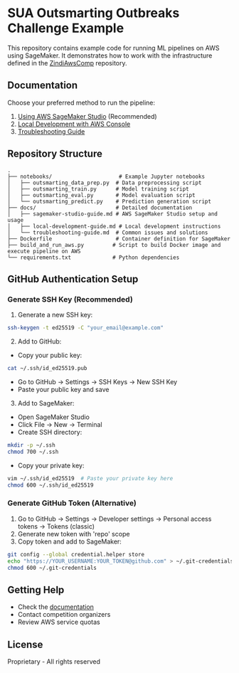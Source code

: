 # SUA Outsmarting Outbreaks Challenge Example

This repository contains example code for running ML pipelines on AWS using SageMaker. It demonstrates how to work with the infrastructure defined in the [ZindiAwsComp](https://github.com/ZindiAfrica/ZindiAwsComp) repository.

## Documentation

Choose your preferred method to run the pipeline:

1. [Using AWS SageMaker Studio](docs/sagemaker-studio-guide.md) (Recommended)
2. [Local Development with AWS Console](docs/local-development-guide.md)
3. [Troubleshooting Guide](docs/troubleshooting-guide.md)

## Repository Structure

```
.
├── notebooks/                     # Example Jupyter notebooks
│   ├── outsmarting_data_prep.py  # Data preprocessing script
│   ├── outsmarting_train.py      # Model training script
│   ├── outsmarting_eval.py       # Model evaluation script
│   └── outsmarting_predict.py    # Prediction generation script
├── docs/                         # Detailed documentation
│   ├── sagemaker-studio-guide.md # AWS SageMaker Studio setup and usage
│   ├── local-development-guide.md # Local development instructions
│   └── troubleshooting-guide.md  # Common issues and solutions
├── Dockerfile                    # Container definition for SageMaker
├── build_and_run_aws.py         # Script to build Docker image and execute pipeline on AWS
└── requirements.txt             # Python dependencies
```

## GitHub Authentication Setup

### Generate SSH Key (Recommended)
1. Generate a new SSH key:
```bash
ssh-keygen -t ed25519 -C "your_email@example.com"
```

2. Add to GitHub:
- Copy your public key:
```bash
cat ~/.ssh/id_ed25519.pub
```
- Go to GitHub → Settings → SSH Keys → New SSH Key
- Paste your public key and save

3. Add to SageMaker:
- Open SageMaker Studio
- Click File → New → Terminal
- Create SSH directory:
```bash
mkdir -p ~/.ssh
chmod 700 ~/.ssh
```
- Copy your private key:
```bash
vim ~/.ssh/id_ed25519  # Paste your private key here
chmod 600 ~/.ssh/id_ed25519
```

### Generate GitHub Token (Alternative)
1. Go to GitHub → Settings → Developer settings → Personal access tokens → Tokens (classic)
2. Generate new token with 'repo' scope
3. Copy token and add to SageMaker:
```bash
git config --global credential.helper store
echo "https://YOUR_USERNAME:YOUR_TOKEN@github.com" > ~/.git-credentials
chmod 600 ~/.git-credentials
```

## Getting Help

- Check the [documentation](https://github.com/ZindiAfrica/AI-for-Equity-Challenges-Getting-Started-with-AWS-Resources)
- Contact competition organizers
- Review AWS service quotas

## License

Proprietary - All rights reserved
